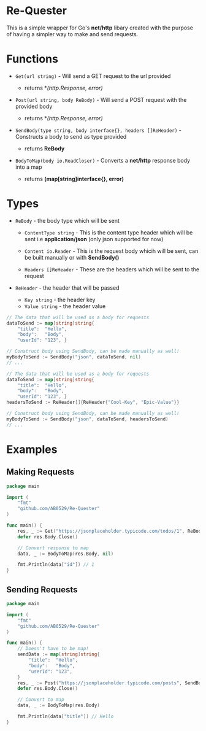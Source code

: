 # Re-Quester

This is a simple wrapper for Go's **net/http** libary created with the purpose of having a simpler way to make and send requests.

# Functions

- `Get(url string)` - Will send a GET request to the url provided

    - returns **(*http.Response, error)**

- `Post(url string, body ReBody)` - Will send a POST request with the provided body

    - returns **(*http.Response, error)**
    
- `SendBody(type string, body interface{}, headers []ReHeader)` - Constructs a body to send as type provided

    - returns **ReBody**

- `BodyToMap(body io.ReadCloser)` - Converts a **net/http** response body into a map

    - returns **(map[string]interface{}, error)**

# Types
- `ReBody` - the body type which will be sent
    - `ContentType string` - This is the content type header which will be sent i.e **application/json** (only json supported for now)

    - `Content io.Reader` - This is the request body whicih will be sent, can be built manually or with **SendBody()**

    - `Headers []ReHeader` - These are the headers which will be sent to the request

- `ReHeader` - the header that will be passed
    - `Key string` - the header key
    - `Value string` - the header value

```go
// The data that will be used as a body for requests
dataToSend := map[string]string{
    "title":  "Hello",
    "body":   "Body",
    "userId": "123", }

// Construct body using SendBody, can be made manually as well!
myBodyToSend := SendBody("json", dataToSend, nil)
// ...
```

```go
// The data that will be used as a body for requests
dataToSend := map[string]string{
    "title":  "Hello",
    "body":   "Body",
    "userId": "123", }
headersToSend := ReHeader[]{ReHeader{"Cool-Key", "Epic-Value"}}

// Construct body using SendBody, can be made manually as well!
myBodyToSend := SendBody("json", dataToSend, headersToSend)
// ...
```

# Examples

## Making Requests

```go
package main

import (
    "fmt"
    "github.com/AB0529/Re-Quester"
)

func main() {
    res, _ := Get("https://jsonplaceholder.typicode.com/todos/1", ReBody{})
    defer res.Body.Close()

    // Convert response to map
    data, _ := BodyToMap(res.Body, nil)

    fmt.Println(data["id"]) // 1
}
```

## Sending Requests

```go
package main

import (
    "fmt"
    "github.com/AB0529/Re-Quester"
)

func main() {
    // Doesn't have to be map!
    sendData := map[string]string{
        "title":  "Hello",
        "body":   "Body",
        "userId": "123",
    }
    res, _ := Post("https://jsonplaceholder.typicode.com/posts", SendBody("json", sendData, nil))
    defer res.Body.Close()

    // Convert to map
    data, _ := BodyToMap(res.Body)

    fmt.Println(data["title"]) // Hello
}
```